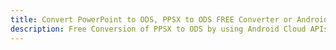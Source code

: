 ---title: Convert PowerPoint to ODS, PPSX to ODS FREE Converter or Android SDKdescription: Free Conversion of PPSX to ODS by using Android Cloud APIs & SDKs. Also Create, Edit & Render Microsoft Word & OpenOffice documents in the Cloud.---